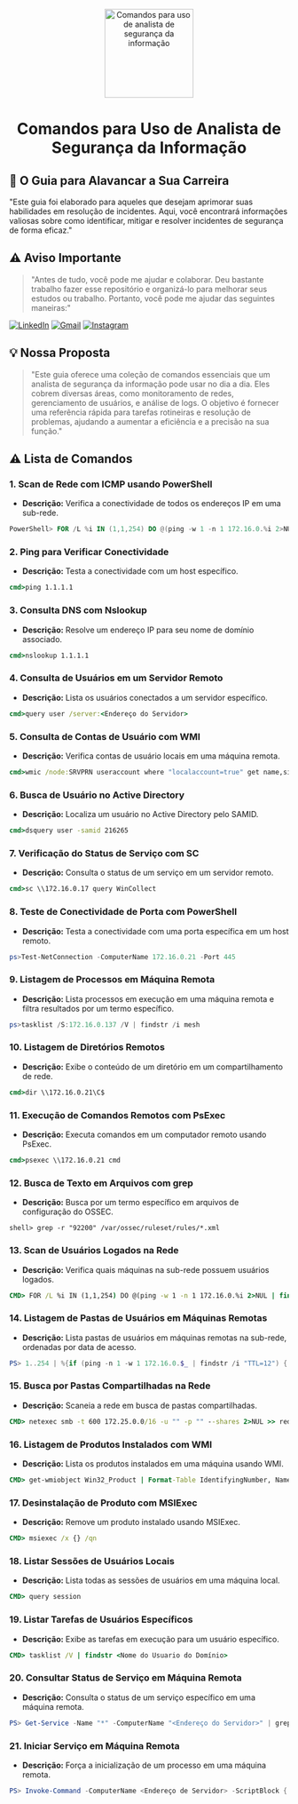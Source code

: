 <p align="center">
  <a href="https://www.scnsoft.com/blog-pictures/infrastructure/noc.png">
    <img src="./images/guia.png" alt="Comandos para uso de analista de segurança da informação" width="160" height="160">
  </a>
  <h1 align="center">Comandos para Uso de Analista de Segurança da Informação</h1>
</p>

## 🎯 O Guia para Alavancar a Sua Carreira

"Este guia foi elaborado para aqueles que desejam aprimorar suas habilidades em resolução de incidentes. Aqui, você encontrará informações valiosas sobre como identificar, mitigar e resolver incidentes de segurança de forma eficaz."

## ⚠️ Aviso Importante

> "Antes de tudo, você pode me ajudar e colaborar. Deu bastante trabalho fazer esse repositório e organizá-lo para melhorar seus estudos ou trabalho. Portanto, você pode me ajudar das seguintes maneiras:"

[![LinkedIn](https://img.shields.io/badge/-LinkedIn-%230077B5?style=for-the-badge&logo=linkedin&logoColor=white)](https://www.linkedin.com/in/gabriel-oliveira-215812184/)
[![Gmail](https://img.shields.io/badge/-Gmail-%23333?style=for-the-badge&logo=gmail&logoColor=white)](mailto:noc@controleti.net)
[![Instagram](https://img.shields.io/badge/-Instagram-%23E4405F?style=for-the-badge&logo=instagram&logoColor=white)](https://www.instagram.com/analistagabriel.exe/)

## 💡 Nossa Proposta

> "Este guia oferece uma coleção de comandos essenciais que um analista de segurança da informação pode usar no dia a dia. Eles cobrem diversas áreas, como monitoramento de redes, gerenciamento de usuários, e análise de logs. O objetivo é fornecer uma referência rápida para tarefas rotineiras e resolução de problemas, ajudando a aumentar a eficiência e a precisão na sua função."

## ⚠️ Lista de Comandos

### 1. **Scan de Rede com ICMP usando PowerShell**
  - **Descrição:** Verifica a conectividade de todos os endereços IP em uma sub-rede.
  
  ```powershell
  PowerShell> FOR /L %i IN (1,1,254) DO @(ping -w 1 -n 1 172.16.0.%i 2>NUL)
```

### 2. **Ping para Verificar Conectividade**
  - **Descrição:** Testa a conectividade com um host específico.

  ```cmd
  cmd>ping 1.1.1.1
```

### 3. **Consulta DNS com Nslookup**
  - **Descrição:** Resolve um endereço IP para seu nome de domínio associado.

  ```cmd
  cmd>nslookup 1.1.1.1
```

### 4. **Consulta de Usuários em um Servidor Remoto**
  - **Descrição:** Lista os usuários conectados a um servidor específico.

  ```cmd
  cmd>query user /server:<Endereço do Servidor>
```

### 5. **Consulta de Contas de Usuário com WMI**
  - **Descrição:** Verifica contas de usuário locais em uma máquina remota.

  ```cmd
  cmd>wmic /node:SRVPRN useraccount where "localaccount=true" get name,sid,disabled
```

### 6. **Busca de Usuário no Active Directory**
  - **Descrição:** Localiza um usuário no Active Directory pelo SAMID.

  ```cmd
  cmd>dsquery user -samid 216265
```

### 7. **Verificação do Status de Serviço com SC**
  - **Descrição:** Consulta o status de um serviço em um servidor remoto.

  ```cmd
  cmd>sc \\172.16.0.17 query WinCollect
```

### 8. **Teste de Conectividade de Porta com PowerShell**
  - **Descrição:** Testa a conectividade com uma porta específica em um host remoto.

  ```powershell
  ps>Test-NetConnection -ComputerName 172.16.0.21 -Port 445
```

### 9. **Listagem de Processos em Máquina Remota**
  - **Descrição:** Lista processos em execução em uma máquina remota e filtra resultados por um termo específico.

  ```powershell
  ps>tasklist /S:172.16.0.137 /V | findstr /i mesh
```

### 10. **Listagem de Diretórios Remotos**
  - **Descrição:** Exibe o conteúdo de um diretório em um compartilhamento de rede.

  ```cmd
  cmd>dir \\172.16.0.21\C$
```

### 11. **Execução de Comandos Remotos com PsExec**
  - **Descrição:** Executa comandos em um computador remoto usando PsExec.

  ```cmd
  cmd>psexec \\172.16.0.21 cmd
```

### 12. **Busca de Texto em Arquivos com grep**
  - **Descrição:** Busca por um termo específico em arquivos de configuração do OSSEC.

  ```shell
  shell> grep -r "92200" /var/ossec/ruleset/rules/*.xml
```

### 13. **Scan de Usuários Logados na Rede**
  - **Descrição:** Verifica quais máquinas na sub-rede possuem usuários logados.

  ```cmd
  CMD> FOR /L %i IN (1,1,254) DO @(ping -w 1 -n 1 172.16.0.%i 2>NUL | findstr /I "TTL=12" 1>NUL 2>NUL && echo Address: 172.16.0.%i && query user /server:172.16.0.%i 2>NUL)
```

### 14. **Listagem de Pastas de Usuários em Máquinas Remotas**
  - **Descrição:** Lista pastas de usuários em máquinas remotas na sub-rede, ordenadas por data de acesso.

  ```powershell
  PS> 1..254 | %{if (ping -n 1 -w 1 172.16.0.$_ | findstr /i "TTL=12") { gci \\172.16.0.$_\C$\Users | Select-Object -Property Name,FullName,Attributes,CreationTime,LastAccessTime,LastWriteTime | Sort-Object -Property LastAccessTime,LastWriteTime -Descending | FT -AutoSize -Wrap -Force }}
```

### 15. **Busca por Pastas Compartilhadas na Rede**
  - **Descrição:** Scaneia a rede em busca de pastas compartilhadas.

  ```cmd
  CMD> netexec smb -t 600 172.25.0.0/16 -u "" -p "" --shares 2>NUL >> rede_172.25.0.0-16.md
```

### 16. **Listagem de Produtos Instalados com WMI**
  - **Descrição:** Lista os produtos instalados em uma máquina usando WMI.

  ```cmd
  CMD> get-wmiobject Win32_Product | Format-Table IdentifyingNumber, Name, LocalPackage -AutoSize
```

### 17. **Desinstalação de Produto com MSIExec**
  - **Descrição:** Remove um produto instalado usando MSIExec.

  ```cmd
  CMD> msiexec /x {} /qn
```

### 18. **Listar Sessões de Usuários Locais**
  - **Descrição:** Lista todas as sessões de usuários em uma máquina local.

  ```cmd
  CMD> query session
```

### 19. **Listar Tarefas de Usuários Específicos**
  - **Descrição:** Exibe as tarefas em execução para um usuário específico.

  ```cmd
  CMD> tasklist /V | findstr <Nome do Usuario do Domínio>
```

### 20. **Consultar Status de Serviço em Máquina Remota**
  - **Descrição:** Consulta o status de um serviço específico em uma máquina remota.

  ```powershell
  PS> Get-Service -Name "*" -ComputerName "<Endereço do Servidor>" | grep Loqed
```

### 21. **Iniciar Serviço em Máquina Remota**
  - **Descrição:** Força a inicialização de um processo em uma máquina remota.

  ```powershell
  PS> Invoke-Command -ComputerName <Endereço de Servidor> -ScriptBlock { Start-Service -Name $args[0] } -ArgumentList LoqedWd
```
